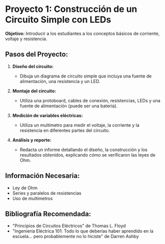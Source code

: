 # Proyecto 1: Construcción de un Circuito Simple con LEDs

**Objetivo:** Introducir a los estudiantes a los conceptos básicos de corriente, voltaje y resistencia.

## Pasos del Proyecto:

1. **Diseño del circuito:**
   - Dibuja un diagrama de circuito simple que incluya una fuente de alimentación, una resistencia y un LED.

2. **Montaje del circuito:**
   - Utiliza una protoboard, cables de conexión, resistencias, LEDs y una fuente de alimentación (puede ser una batería).

3. **Medición de variables eléctricas:**
   - Utiliza un multímetro para medir el voltaje, la corriente y la resistencia en diferentes partes del circuito.

4. **Análisis y reporte:**
   - Redacta un informe detallando el diseño, la construcción y los resultados obtenidos, explicando cómo se verificaron las leyes de Ohm.

## Información Necesaria:

- Ley de Ohm
- Series y paralelos de resistencias
- Uso de multímetros

## Bibliografía Recomendada:

- "Principios de Circuitos Eléctricos" de Thomas L. Floyd
- "Ingeniería Eléctrica 101: Todo lo que deberías haber aprendido en la escuela... pero probablemente no lo hiciste" de Darren Ashby
